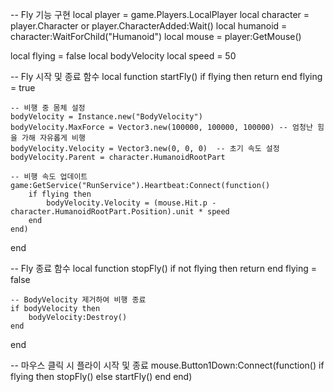 -- Fly 기능 구현
local player = game.Players.LocalPlayer
local character = player.Character or player.CharacterAdded:Wait()
local humanoid = character:WaitForChild("Humanoid")
local mouse = player:GetMouse()

local flying = false
local bodyVelocity
local speed = 50

-- Fly 시작 및 종료 함수
local function startFly()
    if flying then return end
    flying = true

    -- 비행 중 몸체 설정
    bodyVelocity = Instance.new("BodyVelocity")
    bodyVelocity.MaxForce = Vector3.new(100000, 100000, 100000) -- 엄청난 힘을 가해 자유롭게 비행
    bodyVelocity.Velocity = Vector3.new(0, 0, 0)  -- 초기 속도 설정
    bodyVelocity.Parent = character.HumanoidRootPart

    -- 비행 속도 업데이트
    game:GetService("RunService").Heartbeat:Connect(function()
        if flying then
            bodyVelocity.Velocity = (mouse.Hit.p - character.HumanoidRootPart.Position).unit * speed
        end
    end)
end

-- Fly 종료 함수
local function stopFly()
    if not flying then return end
    flying = false

    -- BodyVelocity 제거하여 비행 종료
    if bodyVelocity then
        bodyVelocity:Destroy()
    end
end

-- 마우스 클릭 시 플라이 시작 및 종료
mouse.Button1Down:Connect(function()
    if flying then
        stopFly()
    else
        startFly()
    end
end)

